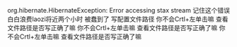org.hibernate.HibernateException: Error accessing stax stream
记住这个错误  白白浪费laozi将近两个小时  被蠢到了   写配置文件路径
你不会Crtl+左单击嘛  查看文件路径是否写正确了嘛
你不会Crtl+左单击嘛  查看文件路径是否写正确了嘛
你不会Crtl+左单击嘛  查看文件路径是否写正确了嘛
